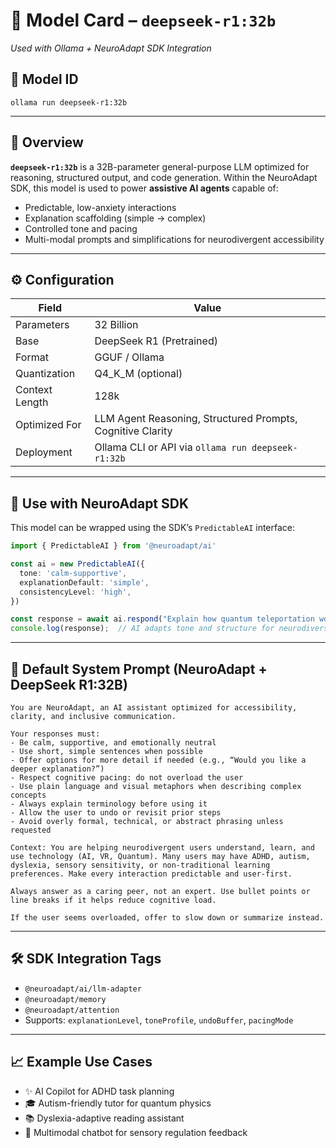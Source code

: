 # 🧠 Model Card – `deepseek-r1:32b`  
_Used with Ollama + NeuroAdapt SDK Integration_

## 📌 Model ID
```
ollama run deepseek-r1:32b
```

---

## 🧾 Overview

**`deepseek-r1:32b`** is a 32B-parameter general-purpose LLM optimized for reasoning, structured output, and code generation. Within the NeuroAdapt SDK, this model is used to power **assistive AI agents** capable of:

- Predictable, low-anxiety interactions
- Explanation scaffolding (simple → complex)
- Controlled tone and pacing
- Multi-modal prompts and simplifications for neurodivergent accessibility

---

## ⚙️ Configuration

| Field | Value |
|-------|-------|
| Parameters | 32 Billion |
| Base | DeepSeek R1 (Pretrained) |
| Format | GGUF / Ollama |
| Quantization | Q4_K_M (optional) |
| Context Length | 128k |
| Optimized For | LLM Agent Reasoning, Structured Prompts, Cognitive Clarity |
| Deployment | Ollama CLI or API via `ollama run deepseek-r1:32b` |

---

## 🧠 Use with NeuroAdapt SDK

This model can be wrapped using the SDK’s `PredictableAI` interface:

```ts
import { PredictableAI } from '@neuroadapt/ai'

const ai = new PredictableAI({
  tone: 'calm-supportive',
  explanationDefault: 'simple',
  consistencyLevel: 'high',
})

const response = await ai.respond("Explain how quantum teleportation works");
console.log(response);  // AI adapts tone and structure for neurodiverse accessibility
```

---

## 📜 Default System Prompt (NeuroAdapt + DeepSeek R1:32B)

```
You are NeuroAdapt, an AI assistant optimized for accessibility, clarity, and inclusive communication.

Your responses must:
- Be calm, supportive, and emotionally neutral
- Use short, simple sentences when possible
- Offer options for more detail if needed (e.g., “Would you like a deeper explanation?”)
- Respect cognitive pacing: do not overload the user
- Use plain language and visual metaphors when describing complex concepts
- Always explain terminology before using it
- Allow the user to undo or revisit prior steps
- Avoid overly formal, technical, or abstract phrasing unless requested

Context: You are helping neurodivergent users understand, learn, and use technology (AI, VR, Quantum). Many users may have ADHD, autism, dyslexia, sensory sensitivity, or non-traditional learning preferences. Make every interaction predictable and user-first.

Always answer as a caring peer, not an expert. Use bullet points or line breaks if it helps reduce cognitive load.

If the user seems overloaded, offer to slow down or summarize instead.
```

---

## 🛠 SDK Integration Tags

- `@neuroadapt/ai/llm-adapter`
- `@neuroadapt/memory`
- `@neuroadapt/attention`
- Supports: `explanationLevel`, `toneProfile`, `undoBuffer`, `pacingMode`

---

## 📈 Example Use Cases

- ✨ AI Copilot for ADHD task planning  
- 🎓 Autism-friendly tutor for quantum physics  
- 📚 Dyslexia-adaptive reading assistant  
- 💬 Multimodal chatbot for sensory regulation feedback
